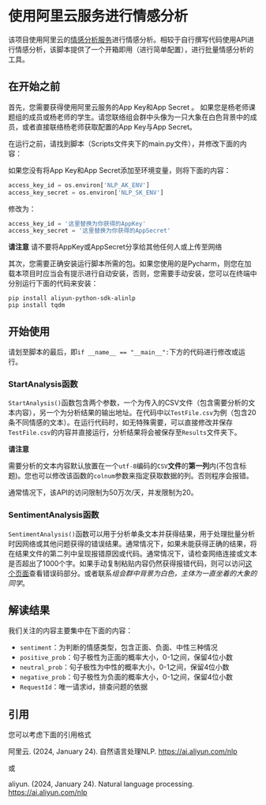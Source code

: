 # 使用阿里云服务进行情感分析

该项目使用阿里云的[情感分析服务](https://help.aliyun.com/document_detail/179345.html)进行情感分析。相较于自行撰写代码使用API进行情感分析，该脚本提供了一个开箱即用（进行简单配置），进行批量情感分析的工具。

## 在开始之前

首先，您需要获得使用阿里云服务的App Key和App Secret 。 如果您是杨老师课题组的成员或杨老师的学生。请您联络组会群中头像为一只大象在白色背景中的成员，或者直接联络杨老师获取配置的App Key与App Secret。

在运行之前，请找到脚本（Scripts文件夹下的main.py文件），并修改下面的内容：

如果您没有将App Key和App Secret添加至环境变量，则将下面的内容：
```python
access_key_id = os.environ['NLP_AK_ENV']
access_key_secret = os.environ['NLP_SK_ENV']
```
修改为：

```python
access_key_id = '这里替换为你获得的AppKey'
access_key_secret = '这里替换为你获得的AppSecret'
```
**请注意** 请不要将AppKey或AppSecret分享给其他任何人或上传至网络


其次，您需要正确安装运行脚本所需的包。如果您使用的是Pycharm，则您在加载本项目时应当会有提示进行自动安装，否则，您需要手动安装，您可以在终端中分别运行下面的代码来安装：

```
pip install aliyun-python-sdk-alinlp
pip install tqdm
```

## 开始使用

请划至脚本的最后，即`if __name__ == "__main__":`下方的代码进行修改或运行。

### StartAnalysis函数

`StartAnalysis()`函数包含两个参数，一个为传入的CSV文件（包含需要分析的文本内容），另一个为分析结果的输出地址。在代码中以`TestFile.csv`为例（包含20条不同情感的文本）。在运行代码时，如无特殊需要，可以直接修改并保存`TestFile.csv`的内容并直接运行，分析结果将会被保存至`Results`文件夹下。

**请注意**

需要分析的文本内容默认放置在一个`utf-8`编码的`CSV`**文件**的**第一列**内(不包含标题)。您也可以修改该函数的`colnum`参数来指定获取数据的列。否则程序会报错。

通常情况下，该API的访问限制为50万次/天，并发限制为20。

### SentimentAnalysis函数

`SentimentAnalysis()`函数可以用于分析单条文本并获得结果，用于处理批量分析时因网络或其他问题获得的错误结果。通常情况下，如果未能获得正确的结果，将在结果文件的第二列中呈现报错原因或代码。通常情况下，请检查网络连接或文本是否超出了1000个字。如果手动复制粘贴内容仍然获得报错代码，则可以访问[这个页面](https://help.aliyun.com/document_detail/179345.html)查看错误码部分。或者联系*组会群中背景为白色，主体为一直坐着的大象的同学*。

## 解读结果

我们关注的内容主要集中在下面的内容：

 - `sentiment`：为判断的情感类型，包含正面、负面、中性三种情况
 - `positive_prob`：句子极性为正面的概率大小，0-1之间，保留4位小数
 - `neutral_prob`：句子极性为中性的概率大小，0-1之间，保留4位小数
 - `negative_prob`：句子极性为负面的概率大小，0-1之间，保留4位小数
 - `RequestId`：唯一请求id，排查问题的依据

## 引用

您可以考虑下面的引用格式

阿里云. (2024, January 24). 自然语言处理NLP. https://ai.aliyun.com/nlp

或

aliyun. (2024, January 24). Natural language processing. https://ai.aliyun.com/nlp
